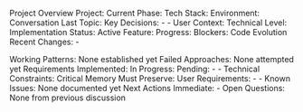 Project Overview
Project: 
Current Phase: 
Tech Stack: 
Environment: 
Conversation 
Last Topic: 
Key Decisions:
	-
	-
User Context:
    Technical Level: 
Implementation Status: 
Active Feature: 
Progress: 
Blockers: 
Code Evolution
Recent Changes: -
    

Working Patterns: None established yet
Failed Approaches: None attempted yet
Requirements
Implemented: 
In Progress:
Pending:
	-
	-
Technical Constraints: 
Critical Memory
Must Preserve: 
User Requirements:
	-
	-
Known Issues: None documented yet
Next Actions
Immediate:
	-
Open Questions: None from previous discussion
